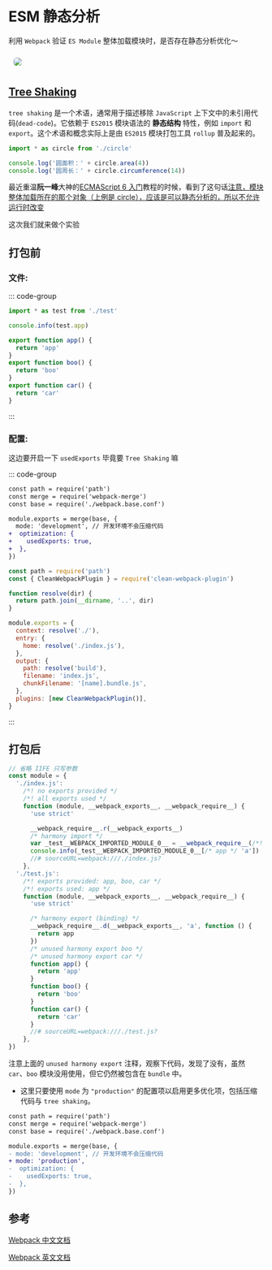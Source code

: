 # ESM 静态分析

利用 `Webpack` 验证 `ES Module` 整体加载模块时，是否存在静态分析优化～

<img src="https://cdn.jsdelivr.net/gh/zhixiangyao/CDN/images/icon/webpack.jpeg" style="margin: 10px; border-radius: 5px;" />

## [Tree Shaking](https://webpack.docschina.org/guides/tree-shaking/#mark-the-file-as-side-effect-free)

`tree shaking` 是一个术语，通常用于描述移除 `JavaScript` 上下文中的未引用代码(`dead-code`)。它依赖于 `ES2015` 模块语法的 **静态结构** 特性，例如 `import` 和 `export`。这个术语和概念实际上是由 `ES2015` 模块打包工具 `rollup` 普及起来的。

```js
import * as circle from './circle'

console.log('圆面积：' + circle.area(4))
console.log('圆周长：' + circle.circumference(14))
```

最近重温**阮一峰**大神的[ECMAScript 6 入门](https://es6.ruanyifeng.com/)教程的时候，看到了这句话[注意，模块整体加载所在的那个对象（上例是 circle），应该是可以静态分析的，所以不允许运行时改变](https://es6.ruanyifeng.com/#docs/module#%E6%A8%A1%E5%9D%97%E7%9A%84%E6%95%B4%E4%BD%93%E5%8A%A0%E8%BD%BD)

这次我们就来做个实验

## 打包前

### 文件:

::: code-group

```js [./index.js]
import * as test from './test'

console.info(test.app)
```

```js [./test.js]
export function app() {
  return 'app'
}
export function boo() {
  return 'boo'
}
export function car() {
  return 'car'
}
```

:::

### 配置:

这边要开启一下 `usedExports` 毕竟要 `Tree Shaking` 嘛

::: code-group

```diff [./webpack.prod.conf.js]
const path = require('path')
const merge = require('webpack-merge')
const base = require('./webpack.base.conf')

module.exports = merge(base, {
  mode: 'development', // 开发环境不会压缩代码
+  optimization: {
+    usedExports: true,
+  },
})
```

```js [./webpack.base.conf.js]
const path = require('path')
const { CleanWebpackPlugin } = require('clean-webpack-plugin')

function resolve(dir) {
  return path.join(__dirname, '..', dir)
}

module.exports = {
  context: resolve('./'),
  entry: {
    home: resolve('./index.js'),
  },
  output: {
    path: resolve('build'),
    filename: 'index.js',
    chunkFilename: '[name].bundle.js',
  },
  plugins: [new CleanWebpackPlugin()],
}
```

:::

## 打包后

```js
// 省略 IIFE 只写参数
const module = {
  './index.js':
    /*! no exports provided */
    /*! all exports used */
    function (module, __webpack_exports__, __webpack_require__) {
      'use strict'

      __webpack_require__.r(__webpack_exports__)
      /* harmony import */
      var _test__WEBPACK_IMPORTED_MODULE_0__ = __webpack_require__(/*! ./test */ './test.js')
      console.info(_test__WEBPACK_IMPORTED_MODULE_0__[/* app */ 'a'])
      //# sourceURL=webpack:///./index.js?
    },
  './test.js':
    /*! exports provided: app, boo, car */
    /*! exports used: app */
    function (module, __webpack_exports__, __webpack_require__) {
      'use strict'

      /* harmony export (binding) */
      __webpack_require__.d(__webpack_exports__, 'a', function () {
        return app
      })
      /* unused harmony export boo */
      /* unused harmony export car */
      function app() {
        return 'app'
      }
      function boo() {
        return 'boo'
      }
      function car() {
        return 'car'
      }
      //# sourceURL=webpack:///./test.js?
    },
})
```

注意上面的 `unused harmony export` 注释，观察下代码，发现了没有，虽然 `car`、`boo` 模块没用使用，但它仍然被包含在 `bundle` 中。

- 这里只要使用 `mode` 为 `"production"` 的配置项以启用更多优化项，包括压缩代码与 `tree shaking`。

```diff
const path = require('path')
const merge = require('webpack-merge')
const base = require('./webpack.base.conf')

module.exports = merge(base, {
- mode: 'development', // 开发环境不会压缩代码
+ mode: 'production',
-  optimization: {
-    usedExports: true,
-  },
})
```

## 参考

[Webpack 中文文档](https://webpack.docschina.org/)

[Webpack 英文文档](https://webpack.js.org/)
